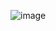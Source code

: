  ![image](https://github.com/BigBigOcean/FengHeCards/blob/master/%E6%B5%B7%E6%8A%A5%E5%9B%BE%E7%89%87/%E5%B0%B1%E8%BF%99%E4%B8%80%E5%88%BB%EF%BC%8C%E6%88%91%E8%A6%81%E4%B8%AD%E8%B7%AF%EF%BC%8C%E4%B8%8D%E7%BB%99%E5%B0%B1%E9%80%81.jpg)

